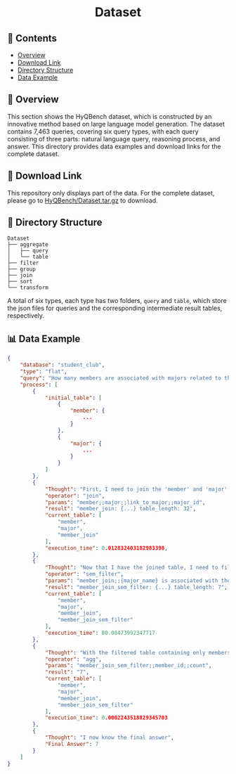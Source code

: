 <div align='center'>
    <h1>Dataset</h1>
</div>

## 📑 Contents

* [Overview](#📝-overview)
* [Download Link](#🔗-download-link)
* [Directory Structure](#📂-directory-structure)
* [Data Example](#📊-data-example)


## 📝 Overview

This section shows the HyQBench dataset, which is constructed by an innovative method based on large language model generation. The dataset contains 7,463 queries, covering six query types, with each query consisting of three parts: natural language query, reasoning process, and answer. This directory provides data examples and download links for the complete dataset.

## 🔗 Download Link

This repository only displays part of the data. For the complete dataset, please go to [HyQBench/Dataset.tar.gz](https://drive.google.com/drive/folders/1VpyF05rvHxEAIU3bwERNnWosrpqK6rri?usp=sharing) to download.


## 📂 Directory Structure
```
Dataset
├── aggregate
│   ├── query
│   └── table
├── filter
├── group
├── join
├── sort
└── transform
```

A total of six types, each type has two folders, `query` and `table`, which store the json files for queries and the corresponding intermediate result tables, respectively.

## 📊 Data Example

```json
{
    "database": "student_club",
    "type": "flat",
    "query": "How many members are associated with majors related to the Technology industry?",
    "process": [
        {
            "initial_table": [
                {
                    "member": {
                        ...
                    }
                },
                {
                    "major": {
                        ...
                    }
                }
            ]
        },
        {
            "Thought": "First, I need to join the 'member' and 'major' tables using the 'link_to_major' and 'major_id' columns to get information about which majors each member is associated with.",
            "operator": "join",
            "params": "member;;major;;link_to_major;;major_id",
            "result": "member_join: {...} table_length: 32",
            "current_table": [
                "member",
                "major",
                "member_join"
            ],
            "execution_time": 0.012832403182983398,
        },
        {
            "Thought": "Now that I have the joined table, I need to filter for majors that are related to the Technology industry. Since this requires semantic understanding of what constitutes a 'Technology' major, I'll use the 'sem_filter' operator.",
            "operator": "sem_filter",
            "params": "member_join;;{major_name} is associated with the Technology industry",
            "result": "member_join_sem_filter: {...} table_length: 7",
            "current_table": [
                "member",
                "major",
                "member_join",
                "member_join_sem_filter"
            ],
            "execution_time": 80.08473992347717
        },
        {
            "Thought": "With the filtered table containing only members associated with Technology-related majors, I now need to count how many members are in this filtered table. I'll use the 'agg' operator with the count function on the 'member_id' column.",
            "operator": "agg",
            "params": "member_join_sem_filter;;member_id;;count",
            "result": "7",
            "current_table": [
                "member",
                "major",
                "member_join",
                "member_join_sem_filter"
            ],
            "execution_time": 0.0002243518829345703
        },
        {
            "Thought": "I now know the final answer",
            "Final Answer": 7
        }
    ]
}
